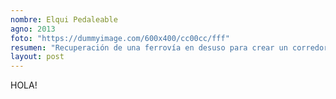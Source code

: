 ```yaml
---
nombre: Elqui Pedaleable
agno: 2013
foto: "https://dummyimage.com/600x400/cc00cc/fff"
resumen: "Recuperación de una ferrovía en desuso para crear un corredor de movilidad activa en el valle del elqui, región de Coquimbo"
layout: post
---
```


HOLA!